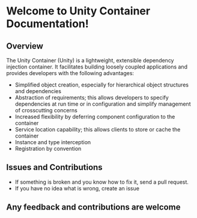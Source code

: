 # Welcome to Unity Container Documentation!

## Overview

The Unity Container (Unity) is a lightweight, extensible dependency injection container. It facilitates building loosely coupled applications and provides developers with the following advantages:

* Simplified object creation, especially for hierarchical object structures and dependencies
* Abstraction of requirements; this allows developers to specify dependencies at run time or in configuration and simplify management of crosscutting concerns
* Increased flexibility by deferring component configuration to the container
* Service location capability; this allows clients to store or cache the container
* Instance and type interception
* Registration by convention

## Issues and Contributions

* If something is broken and you know how to fix it, send a pull request.
* If you have no idea what is wrong, create an issue

## Any feedback and contributions are welcome
